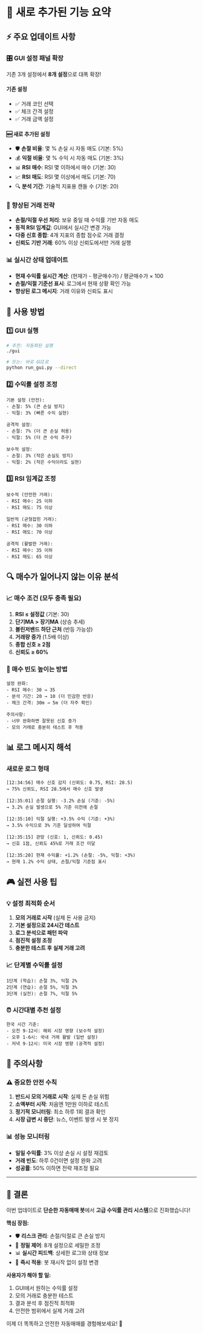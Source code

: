 # 🚀 새로 추가된 기능 요약

## ⚡ 주요 업데이트 사항

### 🎛️ GUI 설정 패널 확장
기존 3개 설정에서 **8개 설정**으로 대폭 확장!

#### 기존 설정
- ✅ 거래 코인 선택
- ✅ 체크 간격 설정
- ✅ 거래 금액 설정

#### 🆕 새로 추가된 설정
- 🛡️ **손절 비율**: 몇 % 손실 시 자동 매도 (기본: 5%)
- 💰 **익절 비율**: 몇 % 수익 시 자동 매도 (기본: 3%)
- 📊 **RSI 매수**: RSI 몇 이하에서 매수 (기본: 30)
- 📈 **RSI 매도**: RSI 몇 이상에서 매도 (기본: 70)
- 🔍 **분석 기간**: 기술적 지표용 캔들 수 (기본: 20)

### 🧠 향상된 거래 전략
- **손절/익절 우선 처리**: 보유 중일 때 수익률 기반 자동 매도
- **동적 RSI 임계값**: GUI에서 실시간 변경 가능
- **다중 신호 종합**: 4개 지표의 종합 점수로 거래 결정
- **신뢰도 기반 거래**: 60% 이상 신뢰도에서만 거래 실행

### 📊 실시간 상태 업데이트
- **현재 수익률 실시간 계산**: (현재가 - 평균매수가) / 평균매수가 × 100
- **손절/익절 기준선 표시**: 로그에서 현재 상황 확인 가능
- **향상된 로그 메시지**: 거래 이유와 신뢰도 표시

## 🎯 사용 방법

### 1️⃣ GUI 실행
```bash
# 추천: 자동화된 실행
./gui

# 또는: 바로 GUI로
python run_gui.py --direct
```

### 2️⃣ 수익률 설정 조정
```
기본 설정 (안전):
- 손절: 5% (큰 손실 방지)
- 익절: 3% (빠른 수익 실현)

공격적 설정:
- 손절: 7% (더 큰 손실 허용)
- 익절: 5% (더 큰 수익 추구)

보수적 설정:
- 손절: 3% (작은 손실도 방지)
- 익절: 2% (작은 수익이라도 실현)
```

### 3️⃣ RSI 임계값 조정
```
보수적 (안전한 거래):
- RSI 매수: 25 이하
- RSI 매도: 75 이상

일반적 (균형잡힌 거래):
- RSI 매수: 30 이하
- RSI 매도: 70 이상

공격적 (활발한 거래):
- RSI 매수: 35 이하
- RSI 매도: 65 이상
```

## 🔍 매수가 일어나지 않는 이유 분석

### 📈 매수 조건 (모두 충족 필요)
1. **RSI ≤ 설정값** (기본: 30)
2. **단기MA > 장기MA** (상승 추세)
3. **볼린저밴드 하단 근처** (반등 가능성)
4. **거래량 증가** (1.5배 이상)
5. **종합 신호 ≥ 2점**
6. **신뢰도 ≥ 60%**

### 🔧 매수 빈도 높이는 방법
```
설정 완화:
- RSI 매수: 30 → 35
- 분석 기간: 20 → 10 (더 민감한 반응)
- 체크 간격: 30m → 5m (더 자주 확인)

주의사항:
- 너무 완화하면 잘못된 신호 증가
- 모의 거래로 충분히 테스트 후 적용
```

## 📊 로그 메시지 해석

### 새로운 로그 형태
```
[12:34:56] 매수 신호 감지 (신뢰도: 0.75, RSI: 28.5)
→ 75% 신뢰도, RSI 28.5에서 매수 신호 발생

[12:35:01] 손절 실행: -3.2% 손실 (기준: -5%)
→ 3.2% 손실 발생으로 5% 기준 이전에 손절

[12:35:10] 익절 실행: +3.5% 수익 (기준: +3%)
→ 3.5% 수익으로 3% 기준 달성하여 익절

[12:35:15] 관망 (신호: 1, 신뢰도: 0.45)
→ 신호 1점, 신뢰도 45%로 거래 조건 미달

[12:35:20] 현재 수익률: +1.2% (손절: -5%, 익절: +3%)
→ 현재 1.2% 수익 상태, 손절/익절 기준점 표시
```

## 🎮 실전 사용 팁

### 💡 설정 최적화 순서
1. **모의 거래로 시작** (실제 돈 사용 금지)
2. **기본 설정으로 24시간 테스트**
3. **로그 분석으로 패턴 파악**
4. **점진적 설정 조정**
5. **충분한 테스트 후 실제 거래 고려**

### 📈 단계별 수익률 설정
```
1단계 (학습): 손절 3%, 익절 2%
2단계 (연습): 손절 5%, 익절 3%
3단계 (실전): 손절 7%, 익절 5%
```

### ⏰ 시간대별 추천 설정
```
한국 시간 기준:
- 오전 9-12시: 해외 시장 영향 (보수적 설정)
- 오후 1-6시: 국내 거래 활발 (일반 설정)
- 저녁 9-12시: 미국 시장 영향 (공격적 설정)
```

## 🚨 주의사항

### ⚠️ 중요한 안전 수칙
1. **반드시 모의 거래로 시작**: 실제 돈 손실 위험
2. **소액부터 시작**: 처음엔 1만원 이하로 테스트
3. **정기적 모니터링**: 최소 하루 1회 결과 확인
4. **시장 급변 시 중단**: 뉴스, 이벤트 발생 시 봇 정지

### 📊 성능 모니터링
- **일일 수익률**: 3% 이상 손실 시 설정 재검토
- **거래 빈도**: 하루 0건이면 설정 완화 고려
- **성공률**: 50% 이하면 전략 재조정 필요

---

## 🎉 결론

이번 업데이트로 **단순한 자동매매 봇**에서 **고급 수익률 관리 시스템**으로 진화했습니다!

**핵심 장점:**
- 🛡️ **리스크 관리**: 손절/익절로 큰 손실 방지
- 🎯 **정밀 제어**: 8개 설정으로 세밀한 조정
- 📊 **실시간 피드백**: 상세한 로그와 상태 정보
- 🔄 **즉시 적용**: 봇 재시작 없이 설정 변경

**사용자가 해야 할 일:**
1. GUI에서 원하는 수익률 설정
2. 모의 거래로 충분한 테스트
3. 결과 분석 후 점진적 최적화
4. 안전한 범위에서 실제 거래 고려

이제 더 똑똑하고 안전한 자동매매를 경험해보세요! 🚀